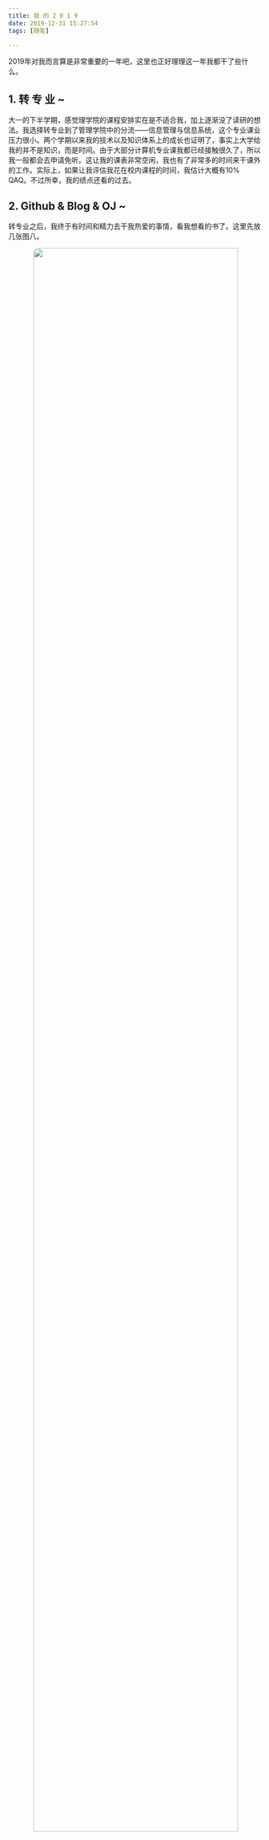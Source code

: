 ```yaml
---
title: 我 的 2 0 1 9
date: 2019-12-31 15:27:54
tags: [随笔]

---
```


2019年对我而言算是非常重要的一年吧，这里也正好理理这一年我都干了些什么。
<!-- more -->
## 1. 转 专 业 ~

大一的下半学期，感觉理学院的课程安排实在是不适合我，加上逐渐没了读研的想法。我选择转专业到了管理学院中的分流——信息管理与信息系统，这个专业课业压力很小。两个学期以来我的技术以及知识体系上的成长也证明了，事实上大学给我的并不是知识，而是时间。由于大部分计算机专业课我都已经接触很久了，所以我一般都会去申请免听。这让我的课表非常空闲，我也有了非常多的时间来干课外的工作。实际上，如果让我评估我花在校内课程的时间，我估计大概有10% QAQ。不过所幸，我的绩点还看的过去。

## 2. Github & Blog & OJ ~

转专业之后，我终于有时间和精力去干我热爱的事情，看我想看的书了。这里先放几张图八。

<img src="https://upload-serve.oss-cn-beijing.aliyuncs.com/2019end/github.png" style="width: 90%; height: 90%; margin: 0 10%; border-radius: 10px;"></img>

<img src="https://upload-serve.oss-cn-beijing.aliyuncs.com/2019end/giteeblog.png" style="width: 90%; height: 90%; margin: 0 10%; border-radius: 10px;"></img>

<img src="https://upload-serve.oss-cn-beijing.aliyuncs.com/2019end/csdn_blog.png" style="width: 90%; height: 90%; margin: 0 10%; border-radius: 10px;"></img>

<img src="https://upload-serve.oss-cn-beijing.aliyuncs.com/2019end/leetcode.png" style="width: 90%; height: 90%; margin: 0 10%; border-radius: 10px;"></img>

<img src="https://upload-serve.oss-cn-beijing.aliyuncs.com/2019end/hire.jpg" style="width: 90%; height: 90%; margin: 0 10%; border-radius: 10px;"></img>

- 第一张图是我的Github主页，我的主要的知识来源除了书籍就是来自于社区，你可以看到一些让你发出——“woc，这代码还能这样设计”的惊呼; 在社区中我曾与不知道哪国的朋友们交流，讨论某个feature应该怎么设计，某个PR是否合理。
- 第二张图我的博客，这个博客更新频率不高，目前为止大概30篇左右(大概周更？)，但写的一般都是我觉得比较值得去思考的文章。大二以后我的博客一般都写在上面。
- 第三张图是我的大一开始写的博客，单单算2019年上半年的话，大概更新了90篇博客左右，那个时候代码水平不高，技术体系也很不完善。所以在现在看来错误很多，写的内容也不算好。但是这段时间确实是我在学习知识中不得不经历的基础阶段，里面写过各种各样的东西，现在看来真的好稚嫩啊2333。大二之后感觉不应该追求博客的量，而应该追求质，加上csdn上的界面真的不好看，所以我迁移到了现在再用的博客。
- 第四张图是在Leetcode上的刷题记录，LeetCode上的题目不算难，每次周赛基本可以稳定150名左右，其他算法平台没有这种dashboard之类的东西，就不放了。反正感觉现在的算法水平至少不算差了2333。
- 第五张图是收到过的面试邀请，感觉我比较幸运，这一年里我收到过类似的面试邀请邮件大概有七八次了，包括阿里，字节跳动等我比较有好感的公司。可惜我还是因为大二学业比较忙，没法参加。不过也算是对我能力的认可吧2333。

这几张图应该可以概括我在2019做的一些工作吧，还有一些很有意义的事情，但是不太适合写出来，所以就算了。

## 3. 课外活动

虽然我人没有在理学院，但是有些社团工作和理学院还是分不开的，科协的教学活动、工作室的一些站点维护、服务搭建等。如果说管理学院给了我时间，那么理学院就是给了我空间。没课上了可以去工作室写写代码，看看书。课外社团活动是给年级低的同学们分享一些知识，这也是我想要的社团。然后也有参与组织一些科技活动，也没有囿于自己的技术圈子里从而变成技术宅2333。

<img src="https://upload-serve.oss-cn-beijing.aliyuncs.com/2019end/share.jpg" style="width: 90%; height: 90%; margin: 0 10%; border-radius: 10px;"></img>

最后，这大概就是我的2019年吧，2020年还是有很多想做的事情，妙蛙。